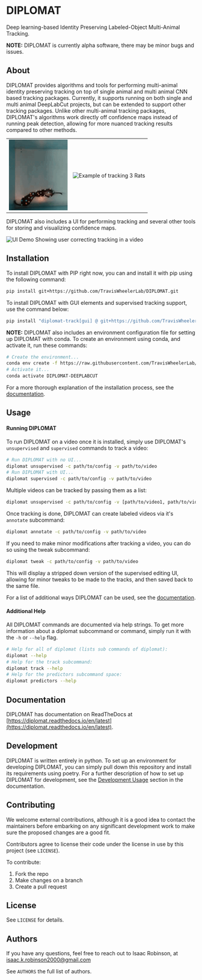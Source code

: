 # DIPLOMAT

Deep learning-based Identity Preserving Labeled-Object Multi-Animal Tracking.

**NOTE:** DIPLOMAT is currently alpha software, there may be minor bugs and issues.

## About

DIPLOMAT provides algorithms and tools for performing multi-animal identity preserving tracking on top of single animal and multi animal CNN based tracking packages. Currently, it supports running on both single and multi animal DeepLabCut projects, but can be extended to support other tracking
packages. Unlike other multi-animal tracking packages, DIPLOMAT's algorithms work directly off confidence maps instead of running peak detection, allowing for more nuanced tracking results compared to other methods. 

|                                                            |                                                  |
|------------------------------------------------------------|--------------------------------------------------|
| ![Example of tracking 2 Degus in a Box](docs/source/_static/imgs/example1.png) | ![Example of tracking 3 Rats](docs/source/_static/imgs/example2.png) |

DIPLOMAT also includes a UI for performing tracking and several other tools for storing and visualizing confidence maps. 

![UI Demo Showing user correcting tracking in a video](docs/source/_static/imgs/UIDemo.png)

## Installation

To install DIPLOMAT with PIP right now, you can and install it with pip using the following command:
```bash
pip install git+https://github.com/TravisWheelerLab/DIPLOMAT.git
```
To install DIPLOMAT with GUI elements and supervised tracking support, use the command below:
```bash
pip install "diplomat-track[gui] @ git+https://github.com/TravisWheelerLab/DIPLOMAT.git"
```

**NOTE:** DIPLOMAT also includes an environment configuration file for setting up DIPLOMAT with conda.
To create an environment using conda, and activate it, run these commands:
```bash
# Create the environment...
conda env create -f https://raw.githubusercontent.com/TravisWheelerLab/DIPLOMAT/main/conda-environments/DIPLOMAT-DEEPLABCUT.yaml
# Activate it...
conda activate DIPLOMAT-DEEPLABCUT
```

For a more thorough explanation of the installation process, see the [documentation](https://diplomat.readthedocs.io/en/latest/installation.html).

## Usage

#### Running DIPLOMAT

To run DIPLOMAT on a video once it is installed, simply use DIPLOMAT's `unsupervised` and `supervised` commands to track a video:
```bash
# Run DIPLOMAT with no UI...
diplomat unsupervised -c path/to/config -v path/to/video
# Run DIPLOMAT with UI...
diplomat supervised -c path/to/config -v path/to/video
```

Multiple videos can be tracked by passing them as a list:
```bash
diplomat unsupervised -c path/to/config -v [path/to/video1, path/to/video2, "path/to/video3"]
```

Once tracking is done, DIPLOMAT can create labeled videos via it's `annotate` subcommand:
```bash
diplomat annotate -c path/to/config -v path/to/video
```

If you need to make minor modifications after tracking a video, you can do so using the tweak subcommand:
```bash
diplomat tweak -c path/to/config -v path/to/video
```
This will display a stripped down version of the supervised editing UI, allowing for minor tweaks to be made to the tracks, and then
saved back to the same file.

For a list of additional ways DIPLOMAT can be used, see the [documentation](https://diplomat.readthedocs.io/en/latest/basic_usage.html).

#### Additional Help

All DIPLOMAT commands are documented via help strings. To get more information about a diplomat subcommand or command, simply run it with the `-h` or `--help` flag.

```bash
# Help for all of diplomat (lists sub commands of diplomat):
diplomat --help 
# Help for the track subcommand:
diplomat track --help
# Help for the predictors subcommand space:
diplomat predictors --help
```

## Documentation

DIPLOMAT has documentation on ReadTheDocs at [https://diplomat.readthedocs.io/en/latest](https://diplomat.readthedocs.io/en/latest).

## Development

DIPLOMAT is written entirely in python. To set up an environment for developing DIPLOMAT, you can simply pull down this repository and install its
requirements using poetry. For a further description of how to set up DIPLOMAT for development, see the 
[Development Usage](https://diplomat.readthedocs.io/en/latest/advanced_usage.html#development-usage) section in the documentation.

## Contributing

We welcome external contributions, although it is a good idea to contact the
maintainers before embarking on any significant development work to make sure
the proposed changes are a good fit.

Contributors agree to license their code under the license in use by this
project (see `LICENSE`).

To contribute:

  1. Fork the repo
  2. Make changes on a branch
  3. Create a pull request

## License

See `LICENSE` for details.

## Authors

If you have any questions, feel free to reach out to Isaac Robinson, at [isaac.k.robinson2000@gmail.com](mailto:isaac.k.robinson2000@gmail.com)

See `AUTHORS` the full list of authors.


